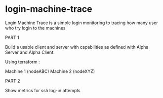 # login-machine-trace
Login Machine Trace is a simple login monitoring to tracing how many user who try login to the machines

PART 1

Build a usable client and server with capabilities as defined with Alpha Server and Alpha Client.

Using terraform :

Machine 1 (nodeABC)
Machine 2 (nodeXYZ)

PART 2

Show metrics for ssh log-in attempts